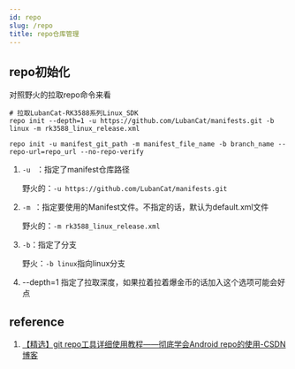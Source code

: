 ```yaml
---
id: repo
slug: /repo
title: repo仓库管理
---
```


## repo初始化

对照野火的拉取repo命令来看

```
# 拉取LubanCat-RK3588系列Linux_SDK
repo init --depth=1 -u https://github.com/LubanCat/manifests.git -b linux -m rk3588_linux_release.xml
```



```
repo init -u manifest_git_path -m manifest_file_name -b branch_name --repo-url=repo_url --no-repo-verify
```

1. `-u ` ：指定了manifest仓库路径

   野火的：`-u https://github.com/LubanCat/manifests.git`

2. `-m `：指定要使用的Manifest文件。不指定的话，默认为default.xml文件

   野火的：`-m rk3588_linux_release.xml`

3. `-b`：指定了分支

   野火：`-b linux`指向linux分支

4. --depth=1 指定了拉取深度，如果拉着拉着爆金币的话加入这个选项可能会好点











## reference

1. [【精选】git repo工具详细使用教程——彻底学会Android repo的使用-CSDN博客](https://blog.csdn.net/ljz0929/article/details/122928242)